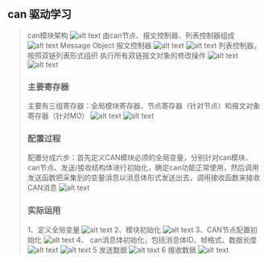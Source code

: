## can 驱动学习
> can模块架构
> ![alt text](image.png)
> 由can节点、报文控制器、列表控制器组成
> ![alt text](image-1.png)
> Message Object 报文控制器
> ![alt text](image-3.png)
> ![alt text](image-2.png)
> 列表控制器，按照双链列表形式组织
> 执行所有双链报文对象的修改操作
> ![alt text](image-5.png)
> ![alt text](image-4.png)
> ### 主要寄存器
> 主要有三组寄存器：全局模块寄存器、节点寄存器（针对节点）和报文对象寄存器（针对MO）
> ![alt text](image-6.png)
> ![alt text](image-7.png)
> ### 配置过程
> 配置分成六步：首先定义CAN模块必须的全局变量，分别针对can模块、can节点、发送/接收结构体进行初始化，确定can功能正常使用，然后调用发送函数把采集到的变量消息以消息体形式发送出去，调用接收函数来接收CAN消息
> ![alt text](image-8.png)
> ### 实际运用
> 1、定义全局变量
> ![alt text](image-9.png)
> 2、模块初始化
> ![alt text](image-10.png)
> 3、CAN节点配置初始化
> ![alt text](image-11.png)
> 4、 can消息体初始化，包括消息体ID、帧格式、数据长度
> ![alt text](image-12.png)
> ![alt text](image-13.png)
> 5 发送数据
> ![alt text](image-14.png)
> 6 接收数据
> ![alt text](image-15.png)